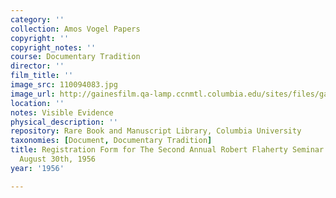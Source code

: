 ```yaml
---
category: ''
collection: Amos Vogel Papers
copyright: ''
copyright_notes: ''
course: Documentary Tradition
director: ''
film_title: ''
image_src: 110094083.jpg
image_url: http://gainesfilm.qa-lamp.ccnmtl.columbia.edu/sites/files/gainesfilm/images/110094083.jpg
location: ''
notes: Visible Evidence
physical_description: ''
repository: Rare Book and Manuscript Library, Columbia University
taxonomies: [Document, Documentary Tradition]
title: Registration Form for The Second Annual Robert Flaherty Seminar August 21 through
  August 30th, 1956
year: '1956'

---
```

